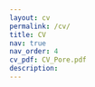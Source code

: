 ```yaml
---
layout: cv
permalink: /cv/
title: CV
nav: true
nav_order: 4
cv_pdf: CV_Pore.pdf
description:
---
```

